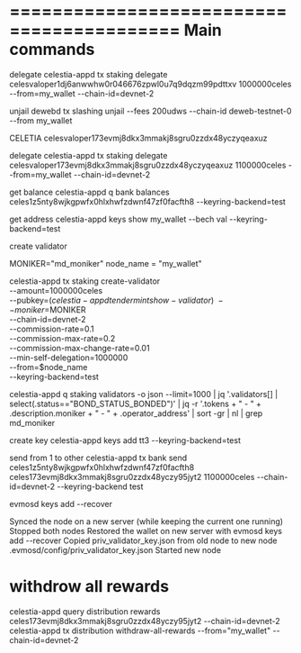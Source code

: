==========================================
Main commands
==========================================
delegate
celestia-appd tx staking delegate celesvaloper1dj6anwwhw0r046676zpwl0u7q9dqzm99pdttxv 1000000celes --from=my_wallet --chain-id=devnet-2

unjail
dewebd tx slashing unjail  --fees 200udws --chain-id deweb-testnet-0 --from my_wallet




CELETIA
celesvaloper173evmj8dkx3mmakj8sgru0zzdx48yczyqeaxuz

delegate
celestia-appd tx staking delegate celesvaloper173evmj8dkx3mmakj8sgru0zzdx48yczyqeaxuz 1100000celes --from=my_wallet --chain-id=devnet-2


get balance
 celestia-appd q bank balances celes1z5nty8wjkgpwfx0hlxhwfzdwnf47zf0facfth8 --keyring-backend=test

get address
 celestia-appd keys show my_wallet --bech val --keyring-backend=test


create validator

MONIKER="md_moniker"
node_name = "my_wallet"

celestia-appd tx staking create-validator \
 --amount=1000000celes \
 --pubkey=$(celestia-appd tendermint show-validator) \
 --moniker=$MONIKER \
 --chain-id=devnet-2 \
 --commission-rate=0.1 \
 --commission-max-rate=0.2 \
 --commission-max-change-rate=0.01 \
 --min-self-delegation=1000000 \
 --from=$node_name \
 --keyring-backend=test



celestia-appd q staking validators -o json --limit=1000 | jq '.validators[] | select(.status=="BOND_STATUS_BONDED")' | jq -r '.tokens + " - " + .description.moniker + " - " + .operator_address' | sort -gr | nl | grep md_moniker

create key
celestia-appd keys add tt3 --keyring-backend=test

send from 1 to other
celestia-appd tx bank send celes1z5nty8wjkgpwfx0hlxhwfzdwnf47zf0facfth8 celes173evmj8dkx3mmakj8sgru0zzdx48yczy95jyt2 1100000celes --chain-id=devnet-2 --keyring-backend test


evmosd keys add <wallet> --recover 



 Synced the node on a new server (while keeping the current one running)
 Stopped both nodes
 Restored the wallet on new server with evmosd keys add <wallet> --recover 
 Copied priv_validator_key.json from old node to new node  .evmosd/config/priv_validator_key.json
 Started new node
 
withdrow all rewards
======================


celestia-appd  query distribution rewards celes173evmj8dkx3mmakj8sgru0zzdx48yczy95jyt2 --chain-id=devnet-2
celestia-appd  tx distribution withdraw-all-rewards --from="my_wallet" --chain-id=devnet-2